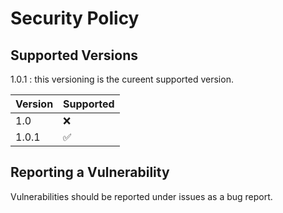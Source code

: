 # Security Policy

## Supported Versions

1.0.1 : this versioning is the cureent supported version.

| Version | Supported          |
| ------- | ------------------ |
| 1.0     | ❌                |
| 1.0.1   | ✅                |

## Reporting a Vulnerability

Vulnerabilities should be reported under issues as a bug report.
